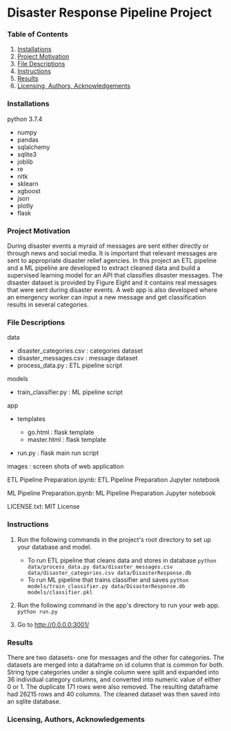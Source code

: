 # Disaster Response Pipeline Project


### Table of Contents
1. [Installations](#installations)
2. [Project Motivation](#project_motivation)
3. [File Descriptions](#file_descriptions)
4. [Instructions](#instructions)
5. [Results](#results)
6. [Licensing, Authors, Acknowledgements](#licensing)

### Installations<a name="installations"></a>
python 3.7.4
* numpy
* pandas
* sqlalchemy
* sqlite3
* joblib
* re
* nltk
* sklearn
* xgboost
* json
* plotly
* flask

### Project Motivation<a name="project_motivation"></a>

During disaster events a myraid of messages are sent either directly or through news and social media. It is important that relevant messages are sent to appropriate disaster relief agencies. In this project an ETL pipeline and a ML pipeline are developed to extract cleaned data and build a supervised learning model for an API that classifies disaster messages. 
The disaster dataset is provided by Figure Eight and it contains real messages that were sent during disaster events. 
A web app is also developed where an emergency worker can input a new message and get classification results in several categories.

### File Descriptions<a name="file_descriptions"></a>
data
* disaster_categories.csv : categories dataset
* disaster_messages.csv : message dataset
* process_data.py : ETL pipeline script

models
* train_classifier.py : ML pipeline script

app
* templates
  * go.html : flask template
  * master.html : flask template
  
* run.py : flask main run script

images : screen shots of web application

ETL Pipeline Preparation.ipynb: ETL Pipeline Preparation Jupyter notebook

ML Pipeline Preparation.ipynb: ML Pipeline Preparation Jupyter notebook


LICENSE.txt: MIT License

### Instructions<a name="instructions"></a>
1. Run the following commands in the project's root directory to set up your database and model.

    - To run ETL pipeline that cleans data and stores in database
        `python data/process_data.py data/disaster_messages.csv data/disaster_categories.csv data/DisasterResponse.db`
    - To run ML pipeline that trains classifier and saves
        `python models/train_classifier.py data/DisasterResponse.db models/classifier.pkl`

2. Run the following command in the app's directory to run your web app.
    `python run.py`

3. Go to http://0.0.0.0:3001/

### Results<a name="resluts"></a>
There are two datasets- one for messages and the other for categories. 
The datasets are merged into a dataframe on id column that is common for both. 
String type categories under a single column were split and expanded into 36 individual category columns, and converted into numeric value of either 0 or 1. 
The duplicate 171 rows were also removed. 
The resulting dataframe had 26215 rows and 40 columns.
The cleaned dataset was then saved into an sqlite database. 


### Licensing, Authors, Acknowledgements<a name="licensing"></a>


